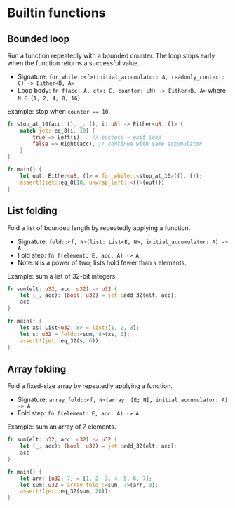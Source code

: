# Builtin functions

## Bounded loop

Run a function repeatedly with a bounded counter. The loop stops early when the function returns a successful value.

- Signature: `for_while::<f>(initial_accumulator: A, readonly_context: C) -> Either<B, A>`
- Loop body: `fn f(acc: A, ctx: C, counter: uN) -> Either<B, A>` where `N ∈ {1, 2, 4, 8, 16}`

Example: stop when `counter == 10`.

```rust
fn stop_at_10(acc: (), _: (), i: u8) -> Either<u8, ()> {
    match jet::eq_8(i, 10) {
        true => Left(i),   // success → exit loop
        false => Right(acc), // continue with same accumulator
    }
}

fn main() {
    let out: Either<u8, ()> = for_while::<stop_at_10>((), ());
    assert!(jet::eq_8(10, unwrap_left::<()>(out)));
}
```

## List folding

Fold a list of bounded length by repeatedly applying a function.

- Signature: `fold::<f, N>(list: List<E, N>, initial_accumulator: A) -> A`
- Fold step: `fn f(element: E, acc: A) -> A`
- Note: `N` is a power of two; lists hold fewer than `N` elements.

Example: sum a list of 32-bit integers.

```rust
fn sum(elt: u32, acc: u32) -> u32 {
    let (_, acc): (bool, u32) = jet::add_32(elt, acc);
    acc
}

fn main() {
    let xs: List<u32, 8> = list![1, 2, 3];
    let s: u32 = fold::<sum, 8>(xs, 0);
    assert!(jet::eq_32(s, 6));
}
```

## Array folding

Fold a fixed-size array by repeatedly applying a function.

- Signature: `array_fold::<f, N>(array: [E; N], initial_accumulator: A) -> A`
- Fold step: `fn f(element: E, acc: A) -> A`

Example: sum an array of 7 elements.

```rust
fn sum(elt: u32, acc: u32) -> u32 {
    let (_, acc): (bool, u32) = jet::add_32(elt, acc);
    acc
}

fn main() {
    let arr: [u32; 7] = [1, 2, 3, 4, 5, 6, 7];
    let sum: u32 = array_fold::<sum, 7>(arr, 0);
    assert!(jet::eq_32(sum, 28));
}
```
